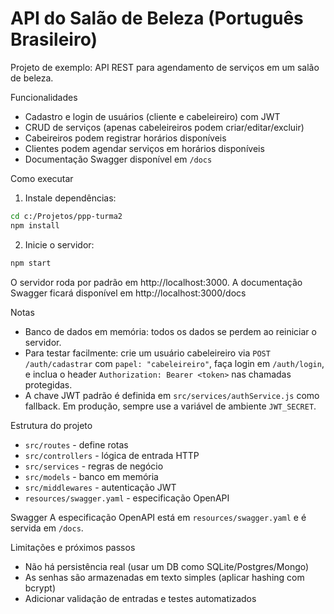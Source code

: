 # API do Salão de Beleza (Português Brasileiro)

Projeto de exemplo: API REST para agendamento de serviços em um salão de beleza.

Funcionalidades
- Cadastro e login de usuários (cliente e cabeleireiro) com JWT
- CRUD de serviços (apenas cabeleireiros podem criar/editar/excluir)
- Cabeireiros podem registrar horários disponíveis
- Clientes podem agendar serviços em horários disponíveis
- Documentação Swagger disponível em `/docs`

Como executar
1. Instale dependências:

```bash
cd c:/Projetos/ppp-turma2
npm install
```

2. Inicie o servidor:

```bash
npm start
```

O servidor roda por padrão em http://localhost:3000. A documentação Swagger ficará disponível em http://localhost:3000/docs

Notas
- Banco de dados em memória: todos os dados se perdem ao reiniciar o servidor.
- Para testar facilmente: crie um usuário cabeleireiro via `POST /auth/cadastrar` com `papel: "cabeleireiro"`, faça login em `/auth/login`, e inclua o header `Authorization: Bearer <token>` nas chamadas protegidas.
- A chave JWT padrão é definida em `src/services/authService.js` como fallback. Em produção, sempre use a variável de ambiente `JWT_SECRET`.

Estrutura do projeto
- `src/routes` - define rotas
- `src/controllers` - lógica de entrada HTTP
- `src/services` - regras de negócio
- `src/models` - banco em memória
- `src/middlewares` - autenticação JWT
- `resources/swagger.yaml` - especificação OpenAPI

Swagger
A especificação OpenAPI está em `resources/swagger.yaml` e é servida em `/docs`.

Limitações e próximos passos
- Não há persistência real (usar um DB como SQLite/Postgres/Mongo)
- As senhas são armazenadas em texto simples (aplicar hashing com bcrypt)
- Adicionar validação de entradas e testes automatizados
